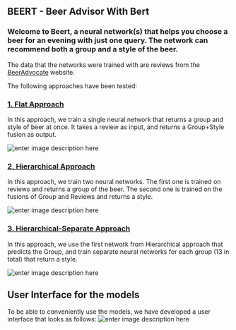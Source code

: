 ## BEERT - Beer Advisor With Bert

### Welcome to Beert, a neural network(s) that helps you choose a beer for an evening with just one query. The network can recommend  both a group and a style of the beer. 


The data that the networks were trained with are reviews from the [BeerAdvocate](https://www.beeradvocate.com/) website.

The following approaches have been tested:

### [**1. Flat Approach**](https://github.com/zojabutenko/BEERT/tree/main/notebooks/flat)

In this approach, we train a single neural network that returns a group and style of beer at once. It takes a review as input, and returns a Group+Style fusion as output.

![enter image description here](https://i.ibb.co/F4dFKs1/flat.png)

### [2. Hierarchical Approach](https://github.com/zojabutenko/BEERT/tree/main/notebooks/hierarchical)

In this approach, we train two neural networks. The first one is trained on reviews and returns a group of the beer. The second one is trained on the fusions of Group and Reviews and returns a style.

![enter image description here](https://i.ibb.co/80PNHGB/hier.png)

### [3. **Hierarchical-Separate Approach**](https://github.com/zojabutenko/BEERT/tree/main/notebooks/hierarchical-separate)

In this approach, we use the first network from Hierarchical approach that predicts the Group, and train separate neural networks for each group (13 in total) that return a style.

![enter image description here](https://i.ibb.co/7jPHd54/hier-sep.png)

## User Interface for the  models

To be able to conveniently use the models, we have developed a user interface that looks as follows:
![enter image description here](https://i.ibb.co/StNN49D/web.png)
